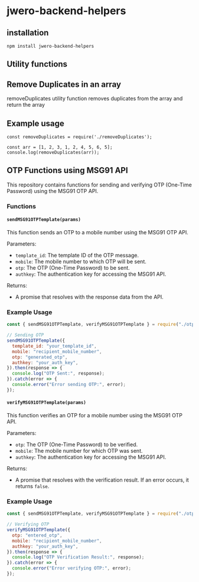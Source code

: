 # jwero-backend-helpers

## installation

```
npm install jwero-backend-helpers

```
## Utility functions

## Remove Duplicates in an array

removeDuplicates utility function removes duplicates from the array and return the array

## Example usage

```
const removeDuplicates = require('./removeDuplicates');

const arr = [1, 2, 3, 1, 2, 4, 5, 6, 5];
console.log(removeDuplicates(arr));

```

## OTP Functions using MSG91 API

This repository contains functions for sending and verifying OTP (One-Time Password) using the MSG91 OTP API.

### Functions

#### `sendMSG91OTPTemplate(params)`

This function sends an OTP to a mobile number using the MSG91 OTP API.

Parameters:
- `template_id`: The template ID of the OTP message.
- `mobile`: The mobile number to which OTP will be sent.
- `otp`: The OTP (One-Time Password) to be sent.
- `authkey`: The authentication key for accessing the MSG91 API.

Returns:
- A promise that resolves with the response data from the API.

### Example Usage

```javascript
const { sendMSG91OTPTemplate, verifyMSG91OTPTemplate } = require("./otpUtils");

// Sending OTP
sendMSG91OTPTemplate({
  template_id: "your_template_id",
  mobile: "recipient_mobile_number",
  otp: "generated_otp",
  authkey: "your_auth_key",
}).then(response => {
  console.log("OTP Sent:", response);
}).catch(error => {
  console.error("Error sending OTP:", error);
});
```
#### `verifyMSG91OTPTemplate(params)`

This function verifies an OTP for a mobile number using the MSG91 OTP API.

Parameters:
- `otp`: The OTP (One-Time Password) to be verified.
- `mobile`: The mobile number for which OTP was sent.
- `authkey`: The authentication key for accessing the MSG91 API.

Returns:
- A promise that resolves with the verification result. If an error occurs, it returns `false`.

### Example Usage

```javascript
const { sendMSG91OTPTemplate, verifyMSG91OTPTemplate } = require("./otpUtils");

// Verifying OTP
verifyMSG91OTPTemplate({
  otp: "entered_otp",
  mobile: "recipient_mobile_number",
  authkey: "your_auth_key",
}).then(response => {
  console.log("OTP Verification Result:", response);
}).catch(error => {
  console.error("Error verifying OTP:", error);
});

```
